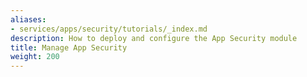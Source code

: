 ```yaml
---
aliases:
- services/apps/security/tutorials/_index.md
description: How to deploy and configure the App Security module
title: Manage App Security
weight: 200
---
```

